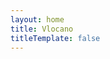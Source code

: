 ```yaml
---
layout: home
title: Vlocano
titleTemplate: false
---
```


<home/>
<style>
    :root {
      --vp-home-hero-name-color: transparent;
      --vp-home-hero-name-background: -webkit-linear-gradient(120deg,#ff2a2a,#ffe4e4);
    }
    .image-src{
      width:500px
    }
</style>